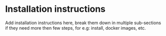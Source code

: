 # Installation instructions

Add installation instructions here, break them down in multiple sub-sections
if they need more then few steps, for e.g: install, docker images, etc.
